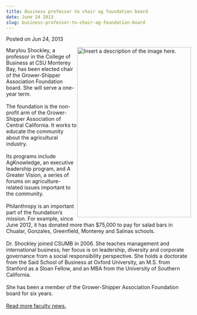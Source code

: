 ```yaml
---
title: Business professor to chair ag foundation board
date: June 24 2013
slug: business-professor-to-chair-ag-foundation-board
---
```


  



<span class="date">Posted on Jun 24, 2013    </span>
<p><img alt="Insert a description of the image here." src="https://news.csumb.edu/sites/default/files/65/attachments/news/images/shockley.portrait.jpg" style="float:right; width:310px; height:464px">Marylou Shockley,
a professor in the College of Business at CSU Monterey Bay, has
been elected chair of the Grower-Shipper Association Foundation
board. She will serve a one-year term.<br>
<br>
The foundation is the non-profit arm of the Grower-Shipper
Association of Central California. It works to educate the
community about the agricultural industry.<br>
<br>
Its programs include AgKnowledge, an executive leadership program,
and A Greater Vision, a series of forums on agriculture-related
issues important to the community.<br>
<br>
Philanthropy is an important part of the foundation&#x2019;s mission. For
example, since June 2012, it has donated more than $75,000 to pay
for salad bars in Chualar, Gonzales, Greenfield, Monterey and
Salinas schools.<br>
<br>
Dr. Shockley joined CSUMB in 2006. She teaches management and
international business; her focus is on leadership, diversity and
corporate governance from a social responsibility perspective. She
holds a doctorate from the Said School of Business at Oxford
University, an M.S. from Stanford as a Sloan Fellow, and an MBA
from the University of Southern California.<br>
<br>
She has been a member of the Grower-Shipper Association Foundation
board for six years.<br>
<br>
<a href="../../../2012/nov/25/faculty-highlights.html" rel="nofollow">Read more faculty news.</a><br>
&#xA0;</br></br></br></br></br></br></br></br></br></br></br></br></br></img></p>





 

